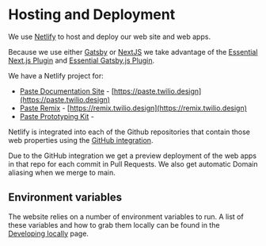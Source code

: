 # Hosting and Deployment

We use [Netlify](https://netlify.com/) to host and deploy our web site and web apps.

Because we use either [Gatsby](https://www.gatsbyjs.com/) or [NextJS](https://nextjs.org/) we take advantage of the [Essential Next.js Plugin](https://docs.netlify.com/integrations/frameworks/next-js/#essential-next-js-build-plugin) and [Essential Gatsby.js Plugin](https://docs.netlify.com/integrations/frameworks/gatsby/#essential-gatsby-build-plugin).

We have a Netlify project for:

- [Paste Documentation Site](https://app.netlify.com/sites/paste-docs/overview) - [https://paste.twilio.design](https://paste.twilio.design)
- [Paste Remix](https://app.netlify.com/sites/paste-theme-designer/overview) - [https://remix.twilio.design](https://remix.twilio.design)
- [Paste Prototyping Kit](https://app.netlify.com/sites/paste-prototype-kit/overview) -

Netlify is integrated into each of the Github repositories that contain those web properties using the [GitHub integration](https://github.com/apps/netlify).

Due to the GitHub integration we get a preview deployment of the web apps in that repo for each commit in Pull Requests. We also get automatic Domain aliasing when we merge to main.

## Environment variables

The website relies on a number of environment variables to run. A list of these variables and how to grab them locally can be found in the [Developing locally](./developing-locally.md) page.

